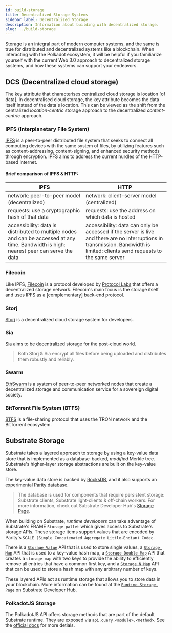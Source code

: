 ```yaml
---
id: build-storage
title: Decentralized Storage Systems
sidebar_label: Decentralized Storage
description: Information about building with decentralized storage.
slug: ../build-storage
---
```


Storage is an integral part of modern computer systems, and the same is true for distributed
and decentralized systems like a blockchain. When interacting with the Polkadot ecosystem, it
will be helpful if you familiarize yourself with the current Web 3.0 approach to decentralized
storage systems, and how these systems can support your endeavors.

## DCS (Decentralized cloud storage)

The key attribute that characterises centralized cloud storage is location [of data].
In decentralised cloud storage, the key attribute becomes the data itself instead of the data's location.
This can be viewed as the shift from the centralized *location-centric* storage approach to the decentralized
*content-centric* approach.

### IPFS (Interplanetary File System)

[IPFS](https://ipfs.io/) is a peer-to-peer distributed file system that seeks to connect all computing devices with the
same system of files, by utilizing features such as content-addressing, content-signing, and enhanced security
methods through encryption. IPFS aims to address the current hurdles of the HTTP-based Internet.

#### Brief comparison of IPFS & HTTP:

| IPFS                                                                                                                                     | HTTP                                                                                                                                                                          |
| ---------------------------------------------------------------------------------------------------------------------------------------- | ----------------------------------------------------------------------------------------------------------------------------------------------------------------------------- |
| network: peer-to-peer model (decentralized)                                                                                              | network: client-server model (centralized)                                                                                                                                    |
| requests: use a cryptographic hash of that data                                                                                          | requests: use the address on which data is hosted                                                                                                                             |
| accessibility: data is distributed to multiple nodes and can be accessed at any time. Bandwidth is high: nearest peer can serve the data | accessibility: data can only be accessed if the server is live and there are no interruptions in transmission. Bandwidth is limited: clients send requests to the same server |

### Filecoin

Like IPFS, [Filecoin](https://filecoin.io/) is a protocol developed by [Protocol Labs](https://protocol.ai/)
that offers a decentralized storage network. Filecoin's main focus is the storage itself and uses IPFS as a
[complementary] back-end protocol.

### Storj

[Storj](https://www.storj.io/) is a decentralized cloud storage system for developers.

### Sia

[Sia](https://sia.tech/) aims to be decentralized storage for the post-cloud world.

> Both Storj & Sia encrypt all files before being uploaded and distributes them robustly and reliably.

### Swarm

[EthSwarm](https://www.ethswarm.org/) is a system of peer-to-peer networked nodes that create a decentralized
storage and communication service for a sovereign digital society.

### BitTorrent File System (BTFS)

[BTFS](https://www.bittorrent.com/token/bittorrent-file-system/) is a file-sharing protocol that uses
the TRON network and the BitTorrent ecosystem.

## Substrate Storage

Substrate takes a layered approach to storage by using a key-value data store that is implemented
as a database-backed, *modified* Merkle tree. Substrate's higher-layer storage abstractions are
built on the key-value store.

The key-value data store is backed by [RocksDB](https://rocksdb.org/), and it also supports an experimental
[Parity database](https://github.com/paritytech/parity-db).

> The database is used for components that require persistent storage: Substrate clients, Substrate light-clients
> & off-chain workers. For more information, check out
> Substrate Developer Hub's [Storage Page](https://substrate.dev/docs/en/knowledgebase/advanced/storage).

When building on Substrate, *runtime developers* can take advantage of Substrate's FRAME `Storage pallet` which
gives access to Substrate's storage APIs. These storage items support values that are encoded by Parity's
`SCALE (Simple Concatenated Aggregate Little-Endian) Codec`.

There is a
[`Storage Value`](https://substrate.dev/rustdocs/latest/frame_support/storage/trait.StorageValue.html) API
that is used to store single values,
a [`Storage Map`](https://substrate.dev/rustdocs/latest/frame_support/storage/trait.StorageMap.html) API
that is used to a key-value hash map,
a [`Storage Double Map`](https://substrate.dev/rustdocs/latest/frame_support/storage/trait.StorageDoubleMap.html) API
that creates a `storage map` with two keys to provide the ability to efficiently remove all entries that have a common
first key, and a [`Storage N Map`](https://crates.parity.io/frame_support/storage/trait.StorageNMap.html) API that can
be used to store a hash map with any arbitrary number of keys.

These layered APIs act as runtime storage that allows you to store data in your blockchain. More information can be
found at the [`Runtime Storage Page`](https://substrate.dev/docs/en/knowledgebase/runtime/storage) on Substrate Developer Hub.

### PolkadotJS Storage

The PolkadotJS API offers storage methods that are part of the default Substrate runtime.
They are exposed via `api.query.<module>.<method>`.
See the [official docs](https://polkadot.js.org/docs/substrate/storage/) for more detials.
